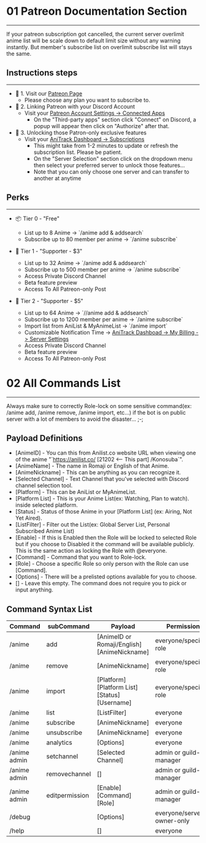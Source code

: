 # 01 Patreon Documentation Section 
---
<critical>
If your patreon subscription got cancelled, the current server overlimit anime list will be scale down to default limit size without any warning instantly. But member's subscribe list on overlimit subscribe list will stays the same.
</critical>

## Instructions steps
---
- 🎉 1. Visit our <a href="https://patreon.com/anitrack" target="_blank">Patreon Page</a>
    - Please choose any plan you want to subscribe to.
- 🔗 2. Linking Patreon with your Discord Account
    - Visit your <a href="https://www.patreon.com/settings/apps" target="_blank"> Patreon Account Settings -> Connected Apps </a>
        - On the "Third-party apps" section click "Connect" on Discord, a popup will appear then click on "Authorize" after that.
- 🌟 3. Unlocking those Patron-only exclusive features
    - Visit your <a href="https://anitrack.co/dashboard/mybilling" target="_blank"> AniTrack Dashboard -> Subscriptions </a>
        - This might take from 1-2 minutes to update or refresh the subscription list. Please be patient.
        - On the "Server Selection" section click on the dropdown menu then select your preferred server to unlock those features...
        - Note that you can only choose one server and can transfer to another at anytime

## Perks
---
- 📦 Tier 0 - "Free"
    - List up to 8 Anime -> \`/anime add & addsearch\`
    - Subscribe up to 80 member per anime -> \`/anime subscribe\`

- 🎁 Tier 1 - "Supporter - $3"
    - List up to 32 Anime -> \`/anime add & addsearch\`
    - Subscribe up to 500 member per anime -> \`/anime subscribe\`
    - Access Private Discord Channel
    - Beta feature preview
    - Access To All Patreon-only Post
    
- 💎 Tier 2 - "Supporter - $5" 
    - List up to 64 Anime -> \`//anime add & addsearch\`
    - Subscribe up to 1200 member per anime -> \`/anime subscribe\`
    - Import list from AniList & MyAnimeList -> \`/anime import\`
    - Customizable Notification Time -> <a href="https://anitrack.co/dashboard/mybilling" target="_blank">AniTrack Dashboad -> My Billing -> Server Settings </a>
    - Access Private Discord Channel
    - Beta feature preview
    - Access To All Patreon-only Post

# 02 All Commands List
---
<warn>
Always make sure to correctly Role-lock on some sensitive command(ex: /anime add, /anime remove, /anime import, etc...) if the bot is on public server with a lot of members to avoid the disaster... ;-;
</warn>

## Payload Definitions
- [AnimeID] - You can this from Anilist.co website URL when viewing one of the anime "\`https://anilist.co/ [21202 <-- This part] /Konosuba\`".
- [AnimeName] - The name in Romaji or English of that Anime.
- [AnimeNickname] - This can be anything as you can recognize it.
- [Selected Channel] - Text Channel that you've selected with Discord channel selection tool.
- [Platform] - This can be AniList or MyAnimeList.
- [Platform List] - This is your Anime List(ex: Watching, Plan to watch). inside selected platform.
- [Status] - Status of those Anime in your [Platform List] (ex: Airing, Not Yet Aired).
- [ListFilter] - Filter out the List(ex: Global Server List, Personal Subscribed Anime List)
- [Enable] - If this is Enabled then the Role will be locked to selected Role but if you choose to Disabled it the command will be available publicly. This is the same action as locking the Role with @everyone.
- [Command] - Command that you want to Role-lock.
- [Role] - Choose a specific Role so only person with the Role can use [Command].
- [Options] - There will be a prelisted options available for you to choose.
- [] - Leave this empty. The command does not require you to pick or input anything.

## Command Syntax List
| Command | subCommand | Payload | Permission |  |
|---|---|---|---|---|
| /anime | add | [AnimeID or Romaji/English] [AnimeNickname] | everyone/specific-role|  |
| /anime | remove | [AnimeNickname] | everyone/specific-role|  |
| /anime | import | [Platform] [Platform List] [Status] [Username] | everyone/specific-role | Patron-only PT2 |
| /anime | list | [ListFilter] | everyone |  |
| /anime | subscribe | [AnimeNickname] | everyone |  |
| /anime | unsubscribe | [AnimeNickname] | everyone |  |
| /anime | analytics | [Options] | everyone |  |
| /anime admin | setchannel | [Selected Channel] | admin or guild-manager |  |
| /anime admin | removechannel | [] | admin or guild-manager |  |
| /anime admin | editpermission | [Enable] [Command] [Role] | admin or guild-manager |  |
| /debug |  | [Options] | everyone/server-owner-only |  |
| /help |  | [] | everyone |  |
